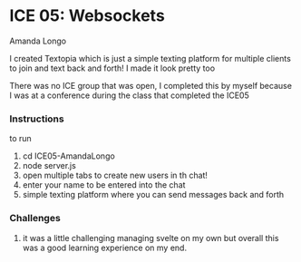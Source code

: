 # ICE 05: Websockets 
Amanda Longo

I created Textopia which is just a simple texting platform for multiple clients to join and text back and forth! I made it look pretty too

There was no ICE group that was open, I completed this by myself because I was at a conference during the class that completed the ICE05

### Instructions 
to run 
1. cd ICE05-AmandaLongo
2. node server.js
3. open multiple tabs to create new users in th chat!
4. enter your name to be entered into the chat
5. simple texting platform where you can send messages back and forth

### Challenges
1. it was a little challenging managing svelte on my own but overall this was a good learning experience on my end. 